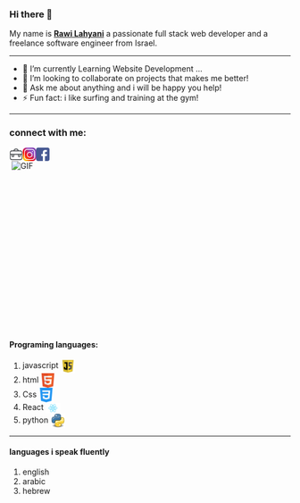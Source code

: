 ### Hi there 👋


My name is **[Rawi Lahyani](https://rawi-protfolio.netlify.app/ "Personal Protfolio")**  a passionate full stack web developer and a freelance software engineer from Israel.
___

- 🔭 I’m currently Learning Website Development ...
- 👯 I’m looking to collaborate on projects that makes me better!
- 💬 Ask me about anything and i will be happy you help!
- ⚡ Fun fact: i like surfing and training at the gym!
---
### connect with me:
[<img align="left" alt="protfolio" width="24px" src="https://github.com/rawi123/images/blob/main/protfolio.png"/>][protfolio]
[<img align="left" alt="instagram" width="24px" src="https://github.com/rawi123/images/blob/main/instagram.png"/>][instagram]
[<img align="left" alt="facebook" width="24px" src="https://github.com/rawi123/images/blob/main/facebook.png"/>][facebook]
<br />
 <img align="right" alt="GIF" src="https://github.com/abhisheknaiidu/abhisheknaiidu/blob/master/code.gif?raw=true" width="500" height="320" />
#### Programing languages:

1. javascript <img align="center" width="26px" src="https://github.com/rawi123/images/blob/main/js.png"/>
3. html <img align="center" width="26px" src="https://github.com/rawi123/images/blob/main/html.png"/>
4. Css <img align="center" width="26px" src="https://github.com/rawi123/images/blob/main/css.png"/>
5. React <img align="center" width="26px" src="https://github.com/rawi123/images/blob/main/react.png"/>
6. python <img align="center" width="26px" src="https://github.com/rawi123/images/blob/main/python.png"/>
---
#### languages i speak fluently
1. english
2. arabic
3. hebrew

[protfolio]: https://rawi-protfolio.netlify.app/ "Rawi Lahiany protfolio"
[facebook]: https://www.facebook.com/rawi.lahyani "Rawi Lahiany facebook"
[instagram]: https://www.instagram.com/rawi_lahiany/ "Rawi Lahiany instagram"
<!-- [linkedin]: "Rawi Lahiany linkedin" -->
